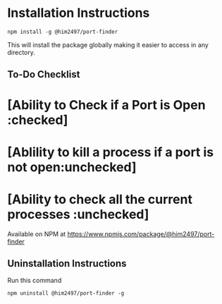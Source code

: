 
# Installation Instructions

```
npm install -g @him2497/port-finder
```

This will install the package globally making it easier to access in any directory. 


## To-Do Checklist

# [Ability to Check if a Port is Open :checked]
# [Ablility to kill a process if a port is not open:unchecked]
# [Ability to check all the current processes :unchecked]


Available on NPM at https://www.npmjs.com/package/@him2497/port-finder


## Uninstallation Instructions
 
Run this command
```
npm uninstall @him2497/port-finder -g
```
